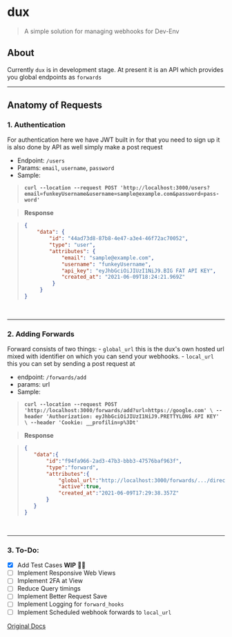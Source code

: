 

# dux
> A simple solution for managing webhooks for Dev-Env


## About
Currently `dux` is in development stage.
At present it is an API which provides you global endpoints as `forwards`
<br>
<hr>

## Anatomy of Requests

 ### 1. **Authentication**

For authentication here we have JWT built in for that you need to sign up
it is also done by API as well simply make a post request

 - Endpoint: `/users`
 - Params: `email`, `username`, `password`
 - Sample:
  > **`curl --location --request POST 'http://localhost:3000/users?email=funkeyUsername&username=sample@example.com&password=pass-word'`**


  > **Response**

> ```json
> {
>     "data": {
>         "id": "44ad73d8-87b8-4e47-a3e4-46f72ac70052",
>         "type": "user",
>         "attributes": {
>             "email": "sample@example.com",
>             "username": "funkeyUsername",
>             "api_key": "eyJhbGciOiJIUzI1NiJ9.BIG FAT API KEY",
>             "created_at": "2021-06-09T18:24:21.969Z"
>          }
>      }
> }

<br>
<hr>

### 2. **Adding Forwards**

Forward consists of two things:
    - `global_url` this is the dux's own hosted url mixed with identifier on which you can send your webhooks.
    - `local_url` this you can set by sending a post request at

 - endpoint: `/forwards/add`
 - params: url
 - Sample:
  > **`curl --location --request POST 'http://localhost:3000/forwards/add?url=https://google.com' \
--header 'Authorization: eyJhbGciOiJIUzI1NiJ9.PRETTYLONG API KEY' \
--header 'Cookie: __profilin=p%3Dt'`**


  > **Response**

> ```json
>{
>    "data":{
>        "id":"f94fa966-2ad3-47b3-bbb3-47576baf963f",
>        "type":"forward",
>        "attributes":{
>            "global_url":"http://localhost:3000/forwards/.../direct",
>            "active":true,
>            "created_at":"2021-06-09T17:29:38.357Z"
>        }
>    }
>}

<br>
<hr>

### 3. **To-Do:**
* [x] Add Test Cases **WIP** :man_technologist:
* [ ] Implement Responsive Web Views
* [ ] Implement 2FA at View
* [ ] Reduce Query timings
* [ ] Implement Better Request Save
* [ ] Implement Logging for `forward_hooks`
* [ ] Implement Scheduled webhook forwards to `local_url`

[Original Docs](./README.md)
